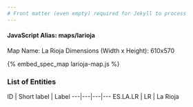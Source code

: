 ```yaml
---
# Front matter (even empty) required for Jekyll to process
---
```


#### JavaScript Alias: maps/larioja

Map Name: La Rioja
Dimensions (Width x Height): 610x570



{% embed_spec_map larioja-map.js %}

### List of Entities

ID | Short label | Label
---|---|---|---
ES.LA.LR | LR | La Rioja